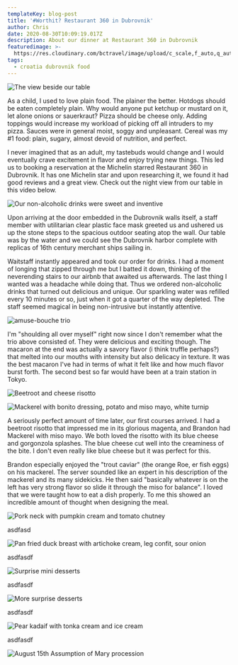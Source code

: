 ```yaml
---
templateKey: blog-post
title: '#Worthit? Restaurant 360 in Dubrovnik'
author: Chris
date: 2020-08-30T10:09:19.017Z
description: About our dinner at Restaurant 360 in Dubrovnik
featuredimage: >-
  https://res.cloudinary.com/bctravel/image/upload/c_scale,f_auto,q_auto,w_1080/v1598782375/Restaurant%20360/IMG_20200815_183454_nzzywe.jpg
tags:
  - croatia dubrovnik food
---
```

![The view beside our table](https://res.cloudinary.com/bctravel/image/upload/c_scale,f_auto,q_auto,w_1080/v1598782375/Restaurant%20360/IMG_20200815_183454_nzzywe.jpg "The view beside our table ")

As a child, I used to love plain food. The plainer the better. Hotdogs should be eaten completely plain. Why would anyone put ketchup or mustard on it, let alone onions or sauerkraut? Pizza should be cheese only. Adding toppings would increase my workload of picking off all intruders to my pizza. Sauces were in general moist, soggy and unpleasant. Cereal was my #1 food: plain, sugary, almost devoid of nutrition, and perfect.

I never imagined that as an adult, my tastebuds would change and I would eventually crave excitement in flavor and enjoy trying new things. This led us to booking a reservation at the Michelin starred Restaurant 360 in Dubrovnik. It has one Michelin star and upon researching it, we found it had good reviews and a great view. Check out the night view from our table in this video below.

<insert video of night view here>

![Our non-alcoholic drinks were sweet and inventive](https://res.cloudinary.com/bctravel/image/upload/c_scale,f_auto,q_auto,w_1080/v1598782416/Restaurant%20360/IMG_20200815_184031_qtq17w.jpg "Our non-alcoholic drinks were sweet and inventive")

Upon arriving at the door embedded in the Dubrovnik walls itself, a staff member with utilitarian clear plastic face mask greeted us and ushered us up the stone steps to the spacious outdoor seating atop the wall. Our table was by the water and we could see the Dubrovnik harbor complete with replicas of 16th century merchant ships sailing in. 

Waitstaff instantly appeared and took our order for drinks. I had a moment of longing that zipped through me but I batted it down, thinking of the neverending stairs to our airbnb that awaited us afterwards. The last thing I wanted was a headache while doing that. Thus we ordered non-alcoholic drinks that turned out delicious and unique. Our sparkling water was refilled every 10 minutes or so, just when it got a quarter of the way depleted. The staff seemed magical in being non-intrusive but instantly attentive. 

![](https://res.cloudinary.com/bctravel/image/upload/c_scale,f_auto,q_auto,w_1080/v1598782410/Restaurant%20360/IMG_20200815_184703_cowxwz.jpg "amuse-bouche trio")

I'm "shoulding all over myself" right now since I don't remember what the trio above consisted of. They were delicious and exciting though. The macaron at the end was actually a savory flavor (i think truffle perhaps?) that melted into our mouths with intensity but also delicacy in texture. It was the best macaron I've had in terms of what it felt like and how much flavor burst forth. The second best so far would have been at a train station in Tokyo. 

![Beetroot and cheese risotto](https://res.cloudinary.com/bctravel/image/upload/c_scale,f_auto,q_auto,w_1080/v1598782415/Restaurant%20360/IMG_20200815_190030_bemwcc.jpg "Beetroot and cheese risotto")

![Mackerel with bonito dressing, potato and miso mayo, white turnip](https://res.cloudinary.com/bctravel/image/upload/c_scale,f_auto,q_auto,w_1080/v1598782422/Restaurant%20360/IMG_20200815_190045_ugra55.jpg "Mackerel with bonito dressing, potato and miso mayo, white turnip")

A seriously perfect amount of time later, our first courses arrived. I had a beetroot risotto that impressed me in its glorious magenta, and Brandon had Mackerel with miso mayo. We both loved the risotto with its blue cheese and gorgonzola splashes. The blue cheese cut well into the creaminess of the bite. I don't even really like blue cheese but it was perfect for this. 

Brandon especially enjoyed the "trout caviar" (the orange Roe, er fish eggs) on his mackerel. The server sounded like an expert in his description of the mackerel and its many sidekicks. He then said "basically whatever is on the left has very strong flavor so slide it through the miso for balance". I loved that we were taught how to eat a dish properly. To me this showed an incredible amount of thought when designing the meal.

![Pork neck with pumpkin cream and tomato chutney](https://res.cloudinary.com/bctravel/image/upload/c_scale,f_auto,q_auto,w_1080/v1598782418/Restaurant%20360/IMG_20200815_194016_mkw2ze.jpg "Pork neck with pumpkin cream and tomato chutney")

asdfasd

![](https://res.cloudinary.com/bctravel/image/upload/c_scale,f_auto,q_auto,w_1080/v1598782407/Restaurant%20360/IMG_20200815_193948_imxko0.jpg "Pan fried duck breast with artichoke cream, leg confit, sour onion")

asdfasdf

![](https://res.cloudinary.com/bctravel/image/upload/c_scale,f_auto,q_auto,w_1080/v1598782440/Restaurant%20360/IMG_20200815_201237_mpguwz.jpg "Surprise mini desserts")

asdfasdf

![](https://res.cloudinary.com/bctravel/image/upload/c_scale,f_auto,q_auto,w_1080/v1598782437/Restaurant%20360/IMG_20200815_203056_nkm44g.jpg "More surprise desserts")

asdfasdf

![](https://res.cloudinary.com/bctravel/image/upload/c_scale,f_auto,q_auto,w_1080/v1598782426/Restaurant%20360/IMG_20200815_203719_eioxq8.jpg "Pear kadaif with tonka cream and ice cream")

asdfasdf

![](https://res.cloudinary.com/bctravel/image/upload/c_scale,f_auto,q_auto,w_1080/v1598782440/Restaurant%20360/IMG_20200815_203805_my1xht.jpg "August 15th Assumption of Mary procession")
